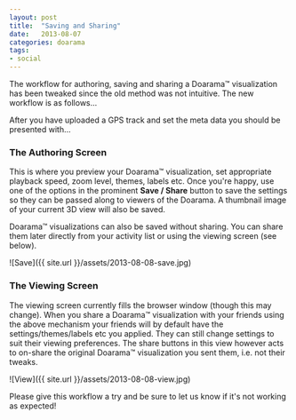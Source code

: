 ```yaml
---
layout: post
title:  "Saving and Sharing"
date:   2013-08-07
categories: doarama
tags:
- social
---
```


The workflow for authoring, saving and sharing a Doarama&trade; visualization has been tweaked since the old method was not intuitive.  The new workflow is as follows...

After you have uploaded a GPS track and set the meta data you should be presented with...

### The Authoring Screen

This is where you preview your Doarama&trade; visualization, set appropriate playback speed, zoom level, themes, labels etc.  Once you're happy, use one of the options in the prominent <strong>Save / Share</strong> button to save the settings so they can be passed along to viewers of the Doarama.  A thumbnail image of your current 3D view will also be saved.

Doarama&trade; visualizations can also be saved without sharing.  You can share them later directly from your activity list or using the viewing screen (see below).

![Save]({{ site.url }}/assets/2013-08-08-save.jpg)

### The Viewing Screen

The viewing screen currently fills the browser window (though this may change).  When you share a Doarama&trade; visualization with your friends using the above mechanism your friends will by default have the settings/themes/labels etc you applied.  They can still change settings to suit their viewing preferences.  The share buttons in this view however acts to on-share the original Doarama&trade; visualization you sent them, i.e. not their tweaks.

![View]({{ site.url }}/assets/2013-08-08-view.jpg)

Please give this workflow a try and be sure to let us know if it's not working as expected!
